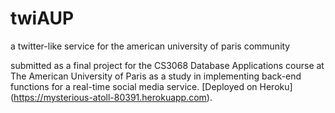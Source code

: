 # twiAUP
a twitter-like service for the american university of paris community

submitted as a final project for the CS3068 Database Applications course at The American University of Paris as a study in implementing back-end functions for a real-time social media service. [Deployed on Heroku] (https://mysterious-atoll-80391.herokuapp.com).
